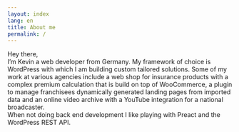 ```yaml
---
layout: index
lang: en
title: About me
permalink: /
---
```


Hey there,  
I’m Kevin a web developer from Germany. My framework of choice is WordPress with which I am building custom tailored solutions. Some of my work at various agencies include a web shop for insurance products with a complex premium calculation that is build on top of WooCommerce, a plugin to manage franchisees dynamically generated landing pages from imported data and an online video archive with a YouTube integration for a national broadcaster.  
When not doing back end development I like playing with Preact and the WordPress REST API.